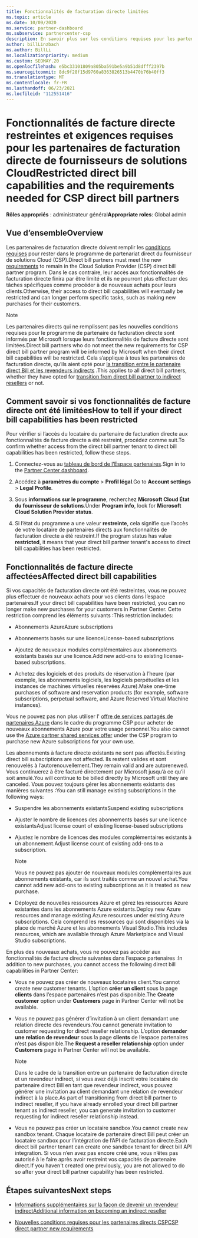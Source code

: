 ```yaml
---
title: Fonctionnalités de facturation directe limitées
ms.topic: article
ms.date: 10/09/2020
ms.service: partner-dashboard
ms.subservice: partnercenter-csp
description: En savoir plus sur les conditions requises pour les partenaires de facturation directe du fournisseur de solutions Cloud et sur la procédure à suivre pour éviter la restriction des fonctionnalités. Déterminez si vos fonctionnalités ont été limitées.
author: billLinzbach
ms.author: BillLi
ms.localizationpriority: medium
ms.custom: SEOMAY.20
ms.openlocfilehash: e5bc33101809a805ba591be5a9b51d8dfff2397b
ms.sourcegitcommit: 8dc9f28f15d9760a8363826513b4470b76b40ff3
ms.translationtype: MT
ms.contentlocale: fr-FR
ms.lasthandoff: 06/23/2021
ms.locfileid: "112551416"
---
```

# <a name="restricted-direct-bill-capabilities-and-the-requirements-needed-for-csp-direct-bill-partners"></a><span data-ttu-id="e7cf7-104">Fonctionnalités de facture directe restreintes et exigences requises pour les partenaires de facturation directe de fournisseurs de solutions Cloud</span><span class="sxs-lookup"><span data-stu-id="e7cf7-104">Restricted direct bill capabilities and the requirements needed for CSP direct bill partners</span></span>

<span data-ttu-id="e7cf7-105">**Rôles appropriés** : administrateur général</span><span class="sxs-lookup"><span data-stu-id="e7cf7-105">**Appropriate roles**: Global admin</span></span>

## <a name="overview"></a><span data-ttu-id="e7cf7-106">Vue d’ensemble</span><span class="sxs-lookup"><span data-stu-id="e7cf7-106">Overview</span></span>

<span data-ttu-id="e7cf7-107">Les partenaires de facturation directe doivent remplir les [conditions requises](direct-partner-new-requirements.md) pour rester dans le programme de partenariat direct du fournisseur de solutions Cloud (CSP).</span><span class="sxs-lookup"><span data-stu-id="e7cf7-107">Direct bill partners must meet the new [requirements](direct-partner-new-requirements.md) to remain in the Cloud Solution Provider (CSP) direct bill partner program.</span></span> <span data-ttu-id="e7cf7-108">Dans le cas contraire, leur accès aux fonctionnalités de facturation directe finira par être limité et ils ne pourront plus effectuer des tâches spécifiques comme procéder à de nouveaux achats pour leurs clients.</span><span class="sxs-lookup"><span data-stu-id="e7cf7-108">Otherwise, their access to direct bill capabilities will eventually be restricted and can longer perform specific tasks, such as making new purchases for their customers.</span></span>

> [!Note]
> <span data-ttu-id="e7cf7-109">Les partenaires directs qui ne remplissent pas les nouvelles conditions requises pour le programme de partenaire de facturation directe sont informés par Microsoft lorsque leurs fonctionnalités de facture directe sont limitées.</span><span class="sxs-lookup"><span data-stu-id="e7cf7-109">Direct bill partners who do not meet the new requirements for CSP direct bill partner program will be informed by Microsoft when their direct bill capabilities will be restricted.</span></span> <span data-ttu-id="e7cf7-110">Cela s’applique à tous les partenaires de facturation directe, qu’ils aient opté pour [la transition entre le partenaire direct Bill et les revendeurs indirects](transition-direct-to-indirect.md) .</span><span class="sxs-lookup"><span data-stu-id="e7cf7-110">This applies to all direct bill partners, whether they have opted for [transition from direct bill partner to indirect resellers](transition-direct-to-indirect.md) or not.</span></span>  

## <a name="how-to-tell-if-your-direct-bill-capabilities-has-been-restricted"></a><span data-ttu-id="e7cf7-111">Comment savoir si vos fonctionnalités de facture directe ont été limitées</span><span class="sxs-lookup"><span data-stu-id="e7cf7-111">How to tell if your direct bill capabilities has been restricted</span></span>

<span data-ttu-id="e7cf7-112">Pour vérifier si l’accès du locataire du partenaire de facturation directe aux fonctionnalités de facture directe a été restreint, procédez comme suit.</span><span class="sxs-lookup"><span data-stu-id="e7cf7-112">To confirm whether access from the direct bill partner tenant to direct bill capabilities has been restricted, follow these steps.</span></span>

1. <span data-ttu-id="e7cf7-113">Connectez-vous au [tableau de bord de l’Espace partenaires](https://partner.microsoft.com/dashboard).</span><span class="sxs-lookup"><span data-stu-id="e7cf7-113">Sign in to the [Partner Center dashboard](https://partner.microsoft.com/dashboard).</span></span>

2. <span data-ttu-id="e7cf7-114">Accédez à **paramètres du compte**  >  **Profil légal**.</span><span class="sxs-lookup"><span data-stu-id="e7cf7-114">Go to **Account settings** > **Legal Profile**.</span></span>

3. <span data-ttu-id="e7cf7-115">Sous **informations sur le programme**, recherchez **Microsoft Cloud État du fournisseur de solutions**.</span><span class="sxs-lookup"><span data-stu-id="e7cf7-115">Under **Program info**, look for **Microsoft Cloud Solution Provider status**.</span></span>

4. <span data-ttu-id="e7cf7-116">Si l’état du programme a une valeur **restreinte**, cela signifie que l’accès de votre locataire de partenaires directs aux fonctionnalités de facturation directe a été restreint.</span><span class="sxs-lookup"><span data-stu-id="e7cf7-116">If the program status has value **restricted**, it means that your direct bill partner tenant's access to direct bill capabilities has been restricted.</span></span>

## <a name="affected-direct-bill-capabilities"></a><span data-ttu-id="e7cf7-117">Fonctionnalités de facture directe affectées</span><span class="sxs-lookup"><span data-stu-id="e7cf7-117">Affected direct bill capabilities</span></span>

<span data-ttu-id="e7cf7-118">Si vos capacités de facturation directe ont été restreintes, vous ne pouvez plus effectuer de nouveaux achats pour vos clients dans l’espace partenaires.</span><span class="sxs-lookup"><span data-stu-id="e7cf7-118">If your direct bill capabilities have been restricted, you can no longer make new purchases for your customers in Partner Center.</span></span> <span data-ttu-id="e7cf7-119">Cette restriction comprend les éléments suivants :</span><span class="sxs-lookup"><span data-stu-id="e7cf7-119">This restriction includes:</span></span>

- <span data-ttu-id="e7cf7-120">Abonnements Azure</span><span class="sxs-lookup"><span data-stu-id="e7cf7-120">Azure subscriptions</span></span>

- <span data-ttu-id="e7cf7-121">Abonnements basés sur une licence</span><span class="sxs-lookup"><span data-stu-id="e7cf7-121">License-based subscriptions</span></span>

- <span data-ttu-id="e7cf7-122">Ajoutez de nouveaux modules complémentaires aux abonnements existants basés sur une licence.</span><span class="sxs-lookup"><span data-stu-id="e7cf7-122">Add new add-ons to existing license-based subscriptions.</span></span>

- <span data-ttu-id="e7cf7-123">Achetez des logiciels et des produits de réservation à l’heure (par exemple, les abonnements logiciels, les logiciels perpétuelles et les instances de machines virtuelles réservées Azure).</span><span class="sxs-lookup"><span data-stu-id="e7cf7-123">Make one-time purchases of software and reservation products (for example, software subscriptions, perpetual software, and Azure Reserved Virtual Machine instances).</span></span>

<span data-ttu-id="e7cf7-124">Vous ne pouvez pas non plus utiliser l' [offre de services partagés de partenaires Azure](shared-services.md) dans le cadre du programme CSP pour acheter de nouveaux abonnements Azure pour votre usage personnel.</span><span class="sxs-lookup"><span data-stu-id="e7cf7-124">You also cannot use the [Azure partner shared services offer](shared-services.md) under the CSP program to purchase new Azure subscriptions for your own use.</span></span>

<span data-ttu-id="e7cf7-125">Les abonnements à facture directe existants ne sont pas affectés.</span><span class="sxs-lookup"><span data-stu-id="e7cf7-125">Existing direct bill subscriptions are not affected.</span></span> <span data-ttu-id="e7cf7-126">Ils restent valides et sont renouvelés à l’autorenouvellement.</span><span class="sxs-lookup"><span data-stu-id="e7cf7-126">They remain valid and are autorenewed.</span></span> <span data-ttu-id="e7cf7-127">Vous continuerez à être facturé directement par Microsoft jusqu’à ce qu’il soit annulé.</span><span class="sxs-lookup"><span data-stu-id="e7cf7-127">You will continue to be billed directly by Microsoft until they are canceled.</span></span> <span data-ttu-id="e7cf7-128">Vous pouvez toujours gérer les abonnements existants des manières suivantes :</span><span class="sxs-lookup"><span data-stu-id="e7cf7-128">You can still manage existing subscriptions in the following ways:</span></span>

- <span data-ttu-id="e7cf7-129">Suspendre les abonnements existants</span><span class="sxs-lookup"><span data-stu-id="e7cf7-129">Suspend existing subscriptions</span></span>

- <span data-ttu-id="e7cf7-130">Ajuster le nombre de licences des abonnements basés sur une licence existants</span><span class="sxs-lookup"><span data-stu-id="e7cf7-130">Adjust license count of existing license-based subscriptions</span></span>

- <span data-ttu-id="e7cf7-131">Ajustez le nombre de licences des modules complémentaires existants à un abonnement.</span><span class="sxs-lookup"><span data-stu-id="e7cf7-131">Adjust license count of existing add-ons to a subscription.</span></span> 

    >[!Note]
    ><span data-ttu-id="e7cf7-132">Vous ne pouvez pas ajouter de nouveaux modules complémentaires aux abonnements existants, car ils sont traités comme un nouvel achat.</span><span class="sxs-lookup"><span data-stu-id="e7cf7-132">You cannot add new add-ons to existing subscriptions as it is treated as new purchase.</span></span>

- <span data-ttu-id="e7cf7-133">Déployez de nouvelles ressources Azure et gérez les ressources Azure existantes dans les abonnements Azure existants.</span><span class="sxs-lookup"><span data-stu-id="e7cf7-133">Deploy new Azure resources and manage existing Azure resources under existing Azure subscriptions.</span></span> <span data-ttu-id="e7cf7-134">Cela comprend les ressources qui sont disponibles via la place de marché Azure et les abonnements Visual Studio.</span><span class="sxs-lookup"><span data-stu-id="e7cf7-134">This includes resources, which are available through Azure Marketplace and Visual Studio subscriptions.</span></span>

<span data-ttu-id="e7cf7-135">En plus des nouveaux achats, vous ne pouvez pas accéder aux fonctionnalités de facture directe suivantes dans l’espace partenaires :</span><span class="sxs-lookup"><span data-stu-id="e7cf7-135">In addition to new purchases, you cannot access the following direct bill capabilities in Partner Center:</span></span>

- <span data-ttu-id="e7cf7-136">Vous ne pouvez pas créer de nouveaux locataires client.</span><span class="sxs-lookup"><span data-stu-id="e7cf7-136">You cannot create new customer tenants.</span></span> <span data-ttu-id="e7cf7-137">L’option **créer un client** sous la page **clients** dans l’espace partenaires n’est pas disponible.</span><span class="sxs-lookup"><span data-stu-id="e7cf7-137">The **Create customer** option under **Customers** page in Partner Center will not be available.</span></span>

- <span data-ttu-id="e7cf7-138">Vous ne pouvez pas générer d’invitation à un client demandant une relation directe des revendeurs.</span><span class="sxs-lookup"><span data-stu-id="e7cf7-138">You cannot generate invitation to customer requesting for direct reseller relationship.</span></span> <span data-ttu-id="e7cf7-139">L’option **demander une relation de revendeur** sous la page **clients** de l’espace partenaires n’est pas disponible.</span><span class="sxs-lookup"><span data-stu-id="e7cf7-139">The **Request a reseller relationship** option under **Customers** page in Partner Center will not be available.</span></span>

    >[!NOTE]
    ><span data-ttu-id="e7cf7-140">Dans le cadre de la transition entre un partenaire de facturation directe et un revendeur indirect, si vous avez déjà inscrit votre locataire de partenaire direct Bill en tant que revendeur indirect, vous pouvez générer une invitation au client demandant une relation de revendeur indirect à la place.</span><span class="sxs-lookup"><span data-stu-id="e7cf7-140">As part of transitioning from direct bill partner to indirect reseller, if you have already enrolled your direct bill partner tenant as indirect reseller, you can generate invitation to customer requesting for indirect reseller relationship instead.</span></span>

- <span data-ttu-id="e7cf7-141">Vous ne pouvez pas créer un locataire sandbox.</span><span class="sxs-lookup"><span data-stu-id="e7cf7-141">You cannot create new sandbox tenant.</span></span> <span data-ttu-id="e7cf7-142">Chaque locataire de partenaire direct Bill peut créer un locataire sandbox pour l’intégration de l’API de facturation directe.</span><span class="sxs-lookup"><span data-stu-id="e7cf7-142">Each direct bill partner tenant can create one sandbox tenant for direct bill API integration.</span></span> <span data-ttu-id="e7cf7-143">Si vous n’en avez pas encore créé une, vous n’êtes pas autorisé à le faire après avoir restreint vos capacités de partenaire direct.</span><span class="sxs-lookup"><span data-stu-id="e7cf7-143">If you haven't created one previously, you are not allowed to do so after your direct bill partner capability has been restricted.</span></span>  

## <a name="next-steps"></a><span data-ttu-id="e7cf7-144">Étapes suivantes</span><span class="sxs-lookup"><span data-stu-id="e7cf7-144">Next steps</span></span>

- [<span data-ttu-id="e7cf7-145">Informations supplémentaires sur la façon de devenir un revendeur indirect</span><span class="sxs-lookup"><span data-stu-id="e7cf7-145">Additional information on becoming an indirect reseller</span></span>](https://assetsprod.microsoft.com/csp-directbill-to-indirect-transition.pdf)

- [<span data-ttu-id="e7cf7-146">Nouvelles conditions requises pour les partenaires directs CSP</span><span class="sxs-lookup"><span data-stu-id="e7cf7-146">CSP direct partner new requirements</span></span>](direct-partner-new-requirements.md)
